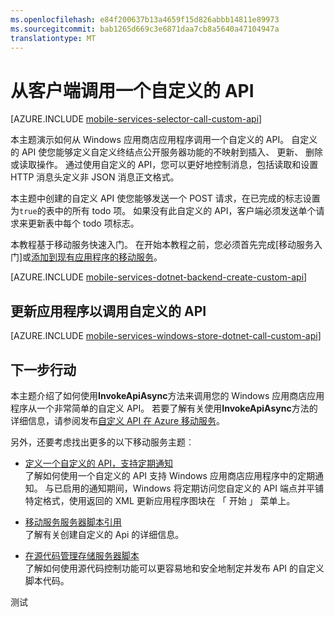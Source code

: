 ```yaml
---
ms.openlocfilehash: e84f200637b13a4659f15d826abbb14811e89973
ms.sourcegitcommit: bab1265d669c3e6871daa7cb8a5640a47104947a
translationtype: MT
---
```

<properties
    pageTitle="从 Windows 应用商店的客户端的移动服务调用一个自定义的 API"
    description="了解如何定义一个自定义的 API，然后从 Windows 应用商店应用程序使用 Azure 移动服务调用它。"
    services="mobile-services"
    documentationCenter="windows"
    authors="ggailey777"
    manager="dwrede"
    editor=""/>

<tags 
    ms.service="mobile-services"
    ms.workload="mobile"
    ms.tgt_pltfrm="mobile-windows-store"
    ms.devlang="dotnet"
    ms.topic="article"
    ms.date="06/16/2015"
    ms.author="glenga"/>

# 从客户端调用一个自定义的 API

[AZURE.INCLUDE [mobile-services-selector-call-custom-api](../../includes/mobile-services-selector-call-custom-api.md)]

本主题演示如何从 Windows 应用商店应用程序调用一个自定义的 API。 自定义的 API 使您能够定义自定义终结点公开服务器功能的不映射到插入、 更新、 删除或读取操作。 通过使用自定义的 API，您可以更好地控制消息，包括读取和设置 HTTP 消息头定义非 JSON 消息正文格式。

本主题中创建的自定义 API 使您能够发送一个 POST 请求，在已完成的标志设置为`true`的表中的所有 todo 项。 如果没有此自定义的 API，客户端必须发送单个请求来更新表中每个 todo 项标志。

本教程基于移动服务快速入门。 在开始本教程之前，您必须首先完成[移动服务入门]或[添加到现有应用程序的移动服务]。

[AZURE.INCLUDE [mobile-services-dotnet-backend-create-custom-api](../../includes/mobile-services-dotnet-backend-create-custom-api.md)]

## <a name="update-app"></a>更新应用程序以调用自定义的 API

[AZURE.INCLUDE [mobile-services-windows-store-dotnet-call-custom-api](../../includes/mobile-services-windows-store-dotnet-call-custom-api.md)]


## 下一步行动

本主题介绍了如何使用**InvokeApiAsync**方法来调用您的 Windows 应用商店应用程序从一个非常简单的自定义 API。 若要了解有关使用**InvokeApiAsync**方法的详细信息，请参阅发布[自定义 API 在 Azure 移动服务](http://blogs.msdn.com/b/carlosfigueira/archive/2013/06/19/custom-api-in-azure-mobile-services-client-sdks.aspx)。  

另外，还要考虑找出更多的以下移动服务主题︰

* [定义一个自定义的 API，支持定期通知]
    <br/>了解如何使用一个自定义的 API 支持 Windows 应用商店应用程序中的定期通知。 与已启用的通知期间，Windows 将定期访问您自定义的 API 端点并平铺特定格式，使用返回的 XML 更新应用程序图块在 「 开始 」 菜单上。

* [移动服务服务器脚本引用]
  <br/>了解有关创建自定义的 Api 的详细信息。

* [在源代码管理存储服务器脚本]
  <br/> 了解如何使用源代码控制功能可以更容易地和安全地制定并发布 API 的自定义脚本代码。

<!-- Anchors. -->
[定义自定义的 API]: #define-custom-api
[更新应用程序以调用自定义的 API]: #update-app
[测试应用程序]: #test-app
[下一步行动]: #next-steps

<!-- Images. -->

<!-- URLs. -->
[移动服务服务器脚本引用]: http://go.microsoft.com/fwlink/?LinkId=262293
[开始使用移动服务]: mobile-services-dotnet-backend-windows-store-dotnet-get-started.md
[添加到现有应用程序的移动服务]: mobile-services-dotnet-backend-windows-universal-dotnet-get-started-data.md

[定义一个自定义的 API，支持定期通知]: mobile-services-windows-store-dotnet-create-pull-notifications.md
[在源代码管理存储服务器脚本]: mobile-services-store-scripts-source-control.md

测试
